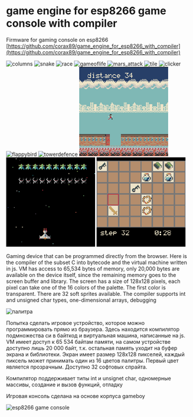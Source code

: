 # game engine for esp8266 game console with compiler

Firmware for gaming console on esp8266 [https://github.com/corax89/game_engine_for_esp8266_with_compiler](https://github.com/corax89/game_engine_for_esp8266_with_compiler)

![columns](/img/columns.gif) ![snake](/img/snake.gif) ![race](/img/race.gif) ![gameoflife](/img/gameoflife.gif) ![mars_attack](/img/mars_attack.gif) ![tile](/img/tile.gif)
 ![clicker](/img/clicker.gif) ![flappybird](/img/flappybird.gif) ![towerdefence](/img/towerdef.gif) ![cityrunner](/img/cityrunner.gif)
 ![galaxies](/img/galaxies.gif) ![memories](/img/memories.gif)

Gaming device that can be programmed directly from the browser. Here is the compiler of the subset C into bytecode and the virtual machine written in js. 
VM has access to 65,534 bytes of memory, only 20,000 bytes are available on the device itself, since the remaining memory goes to the screen  buffer and library. 
The screen has a size of 128x128 pixels, each pixel can take one of the 16 colors of the palette. The first color is transparent. There are 32 soft sprites available. 
The compiler supports int and unsigned char types, one-dimensional arrays, debugging

![палитра](/img/IMG_0001_2.png)

Попытка сделать игровое устройство, которое можно программировать прямо из браузера. Здесь находится компилятор подмножества си в байткод и виртуальная машина, написанные на js.
VM имеет доступ к 65 534 байтам памяти, на самом устройстве доступно лишь 20 000 байт, т.к. остальная память уходит на буфер экрана и библиотеки.
Экран имеет размер 128x128 пикселей, каждый пиксель может принимать один из 16 цветов палитры. Первый цвет является прозрачным. Доступно 32 софтовых спрайта. 

Компилятор поддерживает типы int и unsignet char, одномерные массивы, создание и вызов функций, отладку

Игровая консоль сделана на основе корпуса gameboy

![esp8266 game console](/img/IMG_0001_1.jpg)


